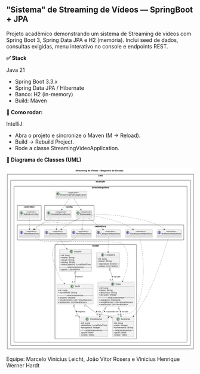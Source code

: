 ## **"Sistema" de Streaming de Vídeos — SpringBoot + JPA**

Projeto acadêmico demonstrando um sistema de Streaming de vídeos com Spring Boot 3, Spring Data JPA e H2 (memória).
Inclui seed de dados, consultas exigidas, menu interativo no console e endpoints REST.


**✅ Stack**

Java 21

- Spring Boot 3.3.x
- Spring Data JPA / Hibernate
- Banco: H2 (in-memory)
- Build: Maven


**🚀 Como rodar:**

IntelliJ:

- Abra o projeto e sincronize o Maven (M → Reload).
- Build → Rebuild Project.
- Rode a classe StreamingVideoApplication.


**🧩 Diagrama de Classes (UML)**

![DiagramaUML-Streaming.png](DiagramaUML-Streaming.png)


Equipe: Marcelo Vinicius Leicht, João Vitor Rosera e Vinicius Henrique Werner Hardt

